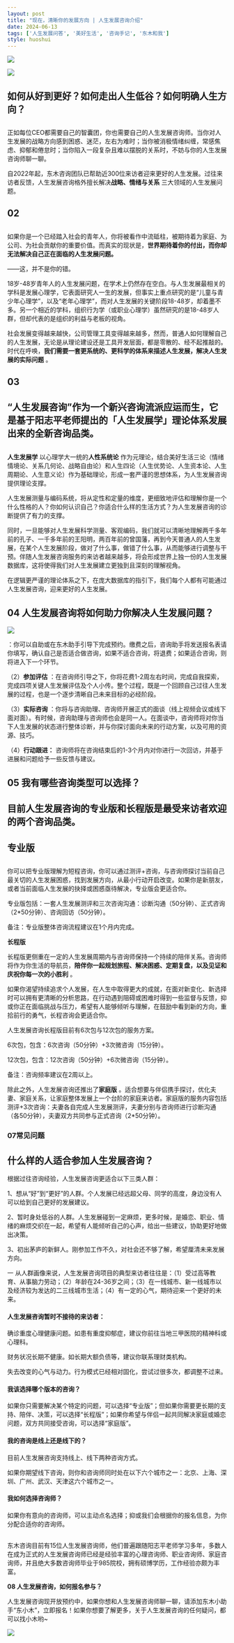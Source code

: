 ```yaml
---
layout: post
title: "现在，清晰你的发展方向 | 人生发展咨询介绍"
date: 2024-06-13
tags: ['人生发展问答', '美好生活', '咨询手记', '东木和我']
style: huoshui
---
```


![](/assets/post_images/2024-06-13-17319183766190.3618939151824896.jpeg)



![](/assets/post_images/2024-06-13-17319183765100.37010498882315934.jpeg)

##  如何从好到更好？如何走出人生低谷？如何明确人生方向？

##

正如每位CEO都需要自己的智囊团，你也需要自己的人生发展咨询师。当你对人生发展的战略方向感到困惑、迷茫，左右为难时；当你被消极情绪纠缠，常感焦虑、抑郁和倦怠时；当你陷入一段复杂且难以摆脱的关系时，不妨与你的人生发展咨询师聊一聊。  

自2022年起，东木咨询团队已帮助近300位来访者迎来更好的人生发展。过往来访者反馈，人生发展咨询格外擅长解决**战略、情绪与关系**
三大领域的人生发展问题。

  

## **02**

##
如果你是一个已经踏入社会的青年人，你将被看作中流砥柱，被期待着为家庭、为公司、为社会贡献你的重要价值。而真实的现状是，**世界期待着你的付出，而你却无法解决自己正在面临的人生发展问题。**

——这，并不是你的错。

18岁-48岁青年人的人生发展问题，在学术上仍然存在空白。与人生发展最相关的学科是发展心理学，它表面研究人一生的发展，但事实上重点研究的是“儿童与青少年心理学”，以及“老年心理学”，而对人生发展的关键阶段18-48岁，却着墨不多。另一个相近的学科，组织行为学（或职业心理学）虽然研究的是18-48岁人群，但却代表的是组织的利益与老板的视角。

社会发展变得越来越快，公司管理工具变得越来越多，然而，普通人如何理解自己的人生发展，无论是从理论建设还是工具开发层面，都是零散的、经不起推敲的。时代在呼唤，**我们需要一套更系统的、更科学的体系来描述人生发展，解决人生发展的实际问题**
。

  

## **03**

##  “人生发展咨询”作为一个新兴咨询流派应运而生，它是基于阳志平老师提出的「人生发展学」理论体系发展出来的全新咨询品类。

##

**人生发展学** 以心理学大一统的**人性系统论**
作为元理论，结合美好生活三论（情绪情境论、关系几何论、战略自由论）和人生四论（人生优势论、人生资本论、人生周期论、人生意义论）作为基础理论，形成一套严谨的思想体系，为人生发展咨询提供理论支撑。

人生发展测量与编码系统，将从定性和定量的维度，更细致地评估和理解你是一个什么性格的人？你如何认识自己？你适合什么样的生活方式？为人生发展咨询的诊断提供了有力的支撑。

同时，一旦能够对人生发展科学测量、客观编码，我们就可以清晰地理解两千多年前的孔子、一千多年前的王阳明，两百年前的曾国藩，再到今天普通人的人生发展，在某个人生发展阶段，做对了什么事，做错了什么事，从而能够进行调整与干预。伴随人生发展咨询服务的来访者越来越多，将会形成世界上独一份的人生发展数据库，这将使得我们对人生发展建立更独到且深刻的理解视角。

在逻辑更严谨的理论体系之下，在庞大数据库的指引下，我们每个人都有可能通过人生发展咨询，迎来更好的人生发展。

  

## **04 人生发展咨询将如何助力你解决人生发展问题？**

![](/assets/post_images/2024-06-13-17319183767640.49355608050898647.png)

：你可以自助或在东木助手引导下完成预约。缴费之后，咨询助手将发送报名表请你填写，确认自己是否适合做咨询，如果不适合咨询，将退费；如果适合咨询，则将进入下一个环节。

（2）**参加评估**
：在咨询师引导之下，你将花费1-2周左右时间，完成自我探索，完成四项关键人生发展评估及个人小传。整个过程，既是一个回顾自己过往人生发展的过程，也是一个逐步清晰自己未来目标的必经阶段。

（3）**实际咨询**
：你将与咨询助理、咨询师开展正式的面谈（线上视频会议或线下面对面）。有时候，咨询助理与咨询师也会是同一人。在面谈中，咨询师将对你当下人生发展的状态进行整体诊断，并与你探讨面向未来的行动方案，以及可用的资源、技巧。

（4）**行动跟进：** 咨询师将在咨询结束后的1-3个月内对你进行一次回访，并基于进展和问题给予一些反馈与建议。

  

## **05 我有哪些咨询类型可以选择？**

##  目前人生发展咨询的专业版和长程版是最受来访者欢迎的两个咨询品类。

## **专业版**

##
你可以把专业版理解为短程咨询，你可以通过测评+咨询，与咨询师探讨当前自己最关切的人生发展困惑，找到发展方向，从最小行动开启改变。如果你是新朋友，或者当前面临人生发展的抉择或困惑亟待解决，专业版会更适合你。

专业版包括：一套人生发展测评和三次咨询沟通：诊断沟通（50分钟）、正式咨询（2*50分钟）、咨询回访（50分钟）。

备注：专业版整体咨询流程建议在1个月内完成。

**长程版**

长程版更侧重在一定的人生发展周期内与咨询师保持一个持续的陪伴关系。咨询师将作为你生活的导航员，**陪伴你一起规划旅程、解决困惑、定期复盘，以及见证和庆祝你每一次的小胜利**
。

如果你渴望持续追求个人发展，在人生中取得更大的成就，在面对新变化、新选择时可以拥有更清晰的分析思路，在行动遇到阻碍或困难时得到一些监督与反馈，抑或你正在面临挑战与压力，希望有人能够倾听与理解，在鼓励中看到新的方向，重拾前行的勇气，长程咨询会更适合你。

人生发展咨询长程版目前有6次包与12次包的服务方案。

6次包，包含：6次咨询（50分钟）+3次微咨询（15分钟）。

12次包，包含：12次咨询（50分钟）+6次微咨询（15分钟）。

备注：咨询频率建议在2周以上。

除此之外，人生发展咨询还推出了**家庭版**
。适合想要与伴侣携手探讨，优化夫妻、家庭关系，让家庭整体发展上一个台阶的家庭来访者。家庭版的服务内容包括测评+3次咨询：夫妻各自完成人生发展测评，夫妻分别与咨询师进行诊断沟通（各50分钟），夫妻双方共同参与正式咨询（2*50分钟）。

  

### **07常见问题**

## **什么样的人适合参加人生发展咨询？**

根据过往咨询经验，人生发展咨询更适合以下三类人群：

1、想从“好”到“更好”的人群。个人发展已经远超父母、同学的高度，身边没有人可以给到自己更好的发展建议。

2、暂时身处低谷的人群。人生发展碰到一定麻烦，更多时候，是婚恋、职业、情绪的麻烦交织在一起，希望有人能倾听自己的心声，给出一些建议，协助更好地做出决策。

3、初出茅庐的新鲜人。刚参加工作不久，对社会还不够了解，希望厘清未来发展方向。

一
从人群画像来说，人生发展咨询项目的典型来访者往往是：（1）受过高等教育、从事脑力劳动；（2）年龄在24-36岁之间；（3）在一线城市、新一线城市以及经济较为发达的二三线城市生活；（4）有一定的心气，期待迎来一个更好的未来。

#### **人生发展咨询暂时不接待的来访者：**

确诊重度心理健康问题。如患有重度抑郁症，建议你前往当地三甲医院的精神科或心理科。

财务状况长期不健康。如长期大额负债等，建议你联系理财类机构。

失去改变的心气与动力。行为模式已经相对固化，尝试过很多次，都调整不过来。

#### **我该选择哪个版本的咨询？**

如果你只需要解决某个特定的问题，可以选择“专业版”；但如果你需要更长期的支持、陪伴、决策，可以选择“长程版”；如果你希望与伴侣一起共同解决家庭或婚恋问题，双方共同接受咨询，可以选择“家庭版”。

#### **我的咨询是线上还是线下的？**

目前人生发展咨询支持线上、线下两种咨询方式。

如果你期望线下咨询，则你和咨询师同时处在以下六个城市之一：北京、上海、深圳、广州、武汉、天津这六个城市之一。

#### **我如何选择咨询师？**

如果你有意向的咨询师，可以主动点名选择；抑或我们会根据你的报名信息，为你分配合适你的咨询师。

##
东木咨询目前有15位人生发展咨询师，他们普遍跟随阳志平老师学习多年，多数人在成为正式的人生发展咨询师已经是经验丰富的心理咨询师、职业咨询师、家庭咨询师，并且绝大多数咨询师毕业于985院校，拥有硕博学历，工作经验亦颇为丰富。

**08 人生发展咨询，如何报名参与？**

人生发展咨询现开放预约中，如果你想和人生发展咨询师聊一聊，请添加东木小助手“东小木”，立即报名！如果你想要了解更多，关于人生发展咨询的任何疑问，都可以找小木哟~

![](/assets/post_images/2024-06-13-17319183769730.00868083572343692.png)